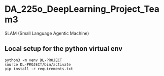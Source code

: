 # DA_225o_DeepLearning_Project_Team3
SLAM (Small Language Agentic Machine)

## Local setup for the python virtual env

```
python3 -m venv DL-PROJECT
source DL-PROJECT/bin/activate
pip install -r requirements.txt

```